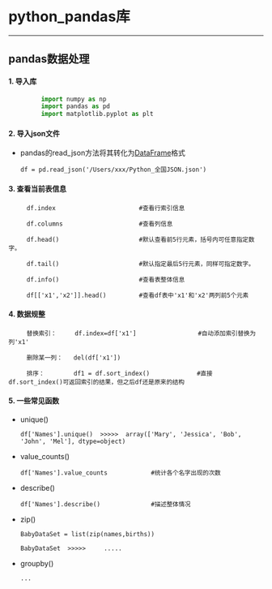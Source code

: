 # python_pandas库
___

## pandas数据处理

#### 1. 导入库

```python
         import numpy as np
         import pandas as pd
         import matplotlib.pyplot as plt
```
#### 2. 导入json文件

   * pandas的read_json方法将其转化为[DataFrame](http://pandas.pydata.org/pandas-docs/stable/reference/api/pandas.DataFrame.html)格式
    
         df = pd.read_json('/Users/xxx/Python_全国JSON.json')
   
#### 3. 查看当前表信息

         df.index                       #查看行索引信息
         
         df.columns                     #查看列信息
         
         df.head()                      #默认查看前5行元素，括号内可任意指定数字。
 
         df.tail()                      #默认指定最后5行元素，同样可指定数字。

         df.info()                      #查看表整体信息
         
         df[['x1','x2']].head()         #查看df表中'x1'和'x2'两列前5个元素
         
#### 4. 数据规整

         替换索引：     df.index=df['x1']                 #自动添加索引替换为列'x1'

         删除某一列：   del(df['x1'])
         
         排序：        df1 = df.sort_index()             #直接df.sort_index()可返回索引的结果，但之后df还是原来的结构
         
         
#### 5. 一些常见函数

   * unique()
         
         df['Names'].unique()  >>>>>  array(['Mary', 'Jessica', 'Bob', 'John', 'Mel'], dtype=object)
         
   * value_counts()
   
         df['Names'].value_counts            #统计各个名字出现的次数
   
         
   * describe()
   
         df['Names'].describe()              #描述整体情况
   
   * zip()
   
         BabyDataSet = list(zip(names,births))          
         
         BabyDataSet  >>>>>     .....
         
   * groupby()
   
         ...
         
